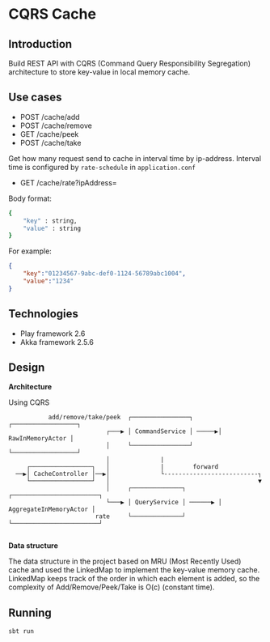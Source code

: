 
CQRS Cache  
===============  
## Introduction  
Build REST API with CQRS (Command Query Responsibility Segregation) architecture to store key-value in local memory cache.

## Use cases  
- POST /cache/add   
- POST /cache/remove 
- GET /cache/peek
- POST /cache/take

Get how many request send to cache in interval time by ip-address. Interval time is configured by `rate-schedule` in `application.conf` 
- GET /cache/rate?ipAddress=

Body format:  
```sh  
{  
    "key" : string,  
    "value" : string  
}  
```  
For example:  
```json  
{  
    "key":"01234567-9abc-def0-1124-56789abc1004",  
    "value":"1234"  
}  
```  

## Technologies  
- Play framework 2.6  
- Akka framework 2.5.6

## Design  
**Architecture**

Using CQRS
```
           add/remove/take/peek  ┌────────────────┐       ┌──────────────────┐
                           ┌───▶ │ CommandService │ ─────▶│ RawInMemoryActor │
                           │     └────────────────┘       └──────────────────┘ 
                           │              |
     ┌─────────────────┐   │              |        forward
  ──▶│ CacheController │──▶│              └--------------------------┐                 
     └─────────────────┘   │                                         ▼
                           │     ┌──────────────┐         ┌────────────────────────┐
                           └───▶ │ QueryService │ ──────▶ │ AggregateInMemoryActor │
                        rate     └──────────────┘         └────────────────────────┘


```

**Data structure**  

The data structure in the project based on MRU (Most Recently Used) cache and used the LinkedMap to implement the
key-value memory cache. LinkedMap keeps track of the order in which each element is added, so the complexity of
Add/Remove/Peek/Take is O(c) (constant time).

## Running  
```sh  
sbt run  
```  
